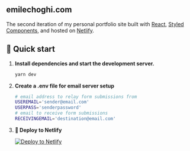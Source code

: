 ## emilechoghi.com

The second iteration of my personal portfolio site built with [React](https://reactjs.org/), [Styled Components](https://www.styled-components.com/), and hosted on [Netlify](https://www.netlify.com/).

## 🚀 Quick start

1.  **Install dependencies and start the development server.**

    ```sh
    yarn dev
    ```

2.  **Create a .env file for email server setup**

    ```sh
    # email address to relay form submissions from
    USEREMAIL='sender@email.com'
    USERPASS='senderpassword'
    # email to receive form submissions
    RECEIVINGEMAIL='destination@email.com'
    ```

3.  **💫 Deploy to Netlify**

    [![Deploy to Netlify](https://www.netlify.com/img/deploy/button.svg)](https://app.netlify.com/start/deploy?repository=https://github.com/echoghi/emilechoghi.com)
